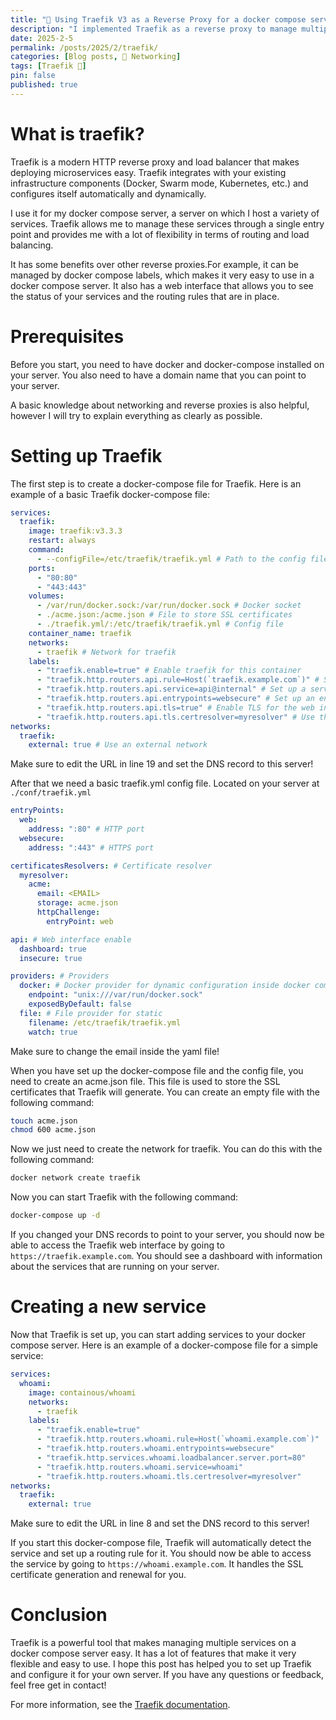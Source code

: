 ```yaml
---
title: "🛜 Using Traefik V3 as a Reverse Proxy for a docker compose server"
description: "I implemented Traefik as a reverse proxy to manage multiple services in a docker compose server. This post explains how to set up Traefik and configure it."
date: 2025-2-5
permalink: /posts/2025/2/traefik/
categories: [Blog posts, 🛜 Networking]
tags: [Traefik 🛜]
pin: false
published: true
---
```

# What is traefik?
Traefik is a modern HTTP reverse proxy and load balancer that makes deploying microservices easy. Traefik integrates with your existing infrastructure components (Docker, Swarm mode, Kubernetes, etc.) and configures itself automatically and dynamically.

I use it for my docker compose server, a server on which I host a variety of services. Traefik allows me to manage these services through a single entry point and provides me with a lot of flexibility in terms of routing and load balancing.

It has some benefits over other reverse proxies.For example, it can be managed by docker compose labels, which makes it very easy to use in a docker compose server. It also has a web interface that allows you to see the status of your services and the routing rules that are in place.

# Prerequisites
Before you start, you need to have docker and docker-compose installed on your server. You also need to have a domain name that you can point to your server.

A basic knowledge about networking and reverse proxies is also helpful, however I will try to explain everything as clearly as possible.

# Setting up Traefik
The first step is to create a docker-compose file for Traefik. Here is an example of a basic Traefik docker-compose file:

```yaml
services:
  traefik:
    image: traefik:v3.3.3
    restart: always
    command:
      - --configFile=/etc/traefik/traefik.yml # Path to the config file
    ports:
      - "80:80"
      - "443:443"
    volumes:
      - /var/run/docker.sock:/var/run/docker.sock # Docker socket
      - ./acme.json:/acme.json # File to store SSL certificates
      - ./traefik.yml/:/etc/traefik/traefik.yml # Config file
    container_name: traefik
    networks:
      - traefik # Network for traefik
    labels:
      - "traefik.enable=true" # Enable traefik for this container
      - "traefik.http.routers.api.rule=Host(`traefik.example.com`)" # Set up a rule for the web interface, make sure to change the domain name and set up the DNS records!
      - "traefik.http.routers.api.service=api@internal" # Set up a service for the web interface
      - "traefik.http.routers.api.entrypoints=websecure" # Set up an entry point for the web interface
      - "traefik.http.routers.api.tls=true" # Enable TLS for the web interface
      - "traefik.http.routers.api.tls.certresolver=myresolver" # Use the certificate resolver
networks:
  traefik:
    external: true # Use an external network
```
Make sure to edit the URL in line 19 and set the DNS record to this server!

After that we need a basic traefik.yml config file. Located on your server at `./conf/traefik.yml`
```yaml
entryPoints:
  web:
    address: ":80" # HTTP port
  websecure:
    address: ":443" # HTTPS port

certificatesResolvers: # Certificate resolver
  myresolver:
    acme:
      email: <EMAIL>
      storage: acme.json
      httpChallenge:
        entryPoint: web

api: # Web interface enable
  dashboard: true
  insecure: true

providers: # Providers
  docker: # Docker provider for dynamic configuration inside docker compose files
    endpoint: "unix:///var/run/docker.sock"
    exposedByDefault: false
  file: # File provider for static
    filename: /etc/traefik/traefik.yml
    watch: true
```
Make sure to change the email inside the yaml file!

When you have set up the docker-compose file and the config file, you need to create an acme.json file. This file is used to store the SSL certificates that Traefik will generate. You can create an empty file with the following command:

```bash
touch acme.json
chmod 600 acme.json
```

Now we just need to create the network for traefik. You can do this with the following command:

```bash
docker network create traefik
```

Now you can start Traefik with the following command:

```bash
docker-compose up -d
```

If you changed your DNS records to point to your server, you should now be able to access the Traefik web interface by going to `https://traefik.example.com`. You should see a dashboard with information about the services that are running on your server.

# Creating a new service
Now that Traefik is set up, you can start adding services to your docker compose server. Here is an example of a docker-compose file for a simple service:

```yaml
services:
  whoami:
    image: containous/whoami
    networks:
      - traefik
    labels:
      - "traefik.enable=true"
      - "traefik.http.routers.whoami.rule=Host(`whoami.example.com`)"
      - "traefik.http.routers.whoami.entrypoints=websecure"
      - "traefik.http.services.whoami.loadbalancer.server.port=80"
      - "traefik.http.routers.whoami.service=whoami"
      - "traefik.http.routers.whoami.tls.certresolver=myresolver"
networks:
  traefik:
    external: true
```
Make sure to edit the URL in line 8 and set the DNS record to this server!

If you start this docker-compose file, Traefik will automatically detect the service and set up a routing rule for it. You should now be able to access the service by going to `https://whoami.example.com`. It handles the SSL certificate generation and renewal for you.

# Conclusion
Traefik is a powerful tool that makes managing multiple services on a docker compose server easy. It has a lot of features that make it very flexible and easy to use. I hope this post has helped you to set up Traefik and configure it for your own server. If you have any questions or feedback, feel free get in contact!

For more information, see the [Traefik documentation](https://doc.traefik.io/traefik/).
